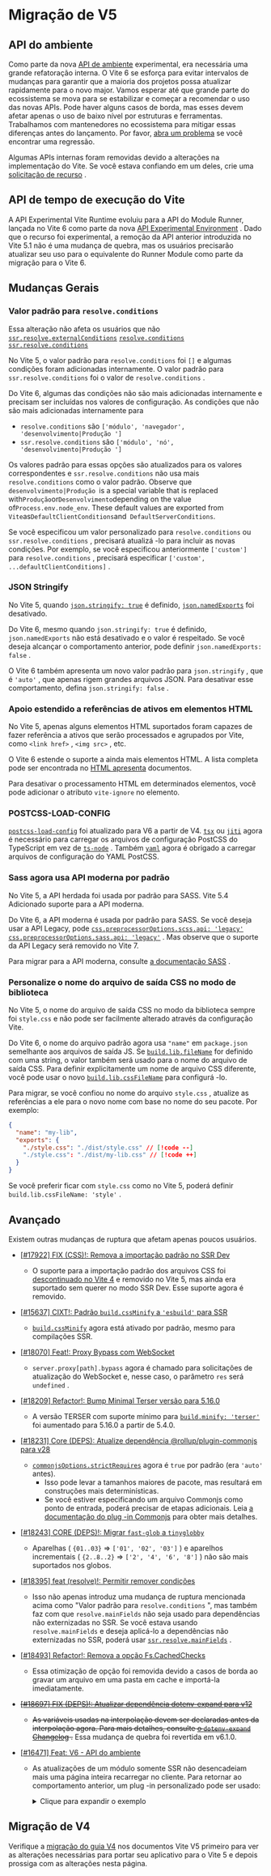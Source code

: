 # Migração de V5

## API do ambiente

Como parte da nova [API de ambiente](/pt/guide/api-environment.md) experimental, era necessária uma grande refatoração interna. O Vite 6 se esforça para evitar intervalos de mudanças para garantir que a maioria dos projetos possa atualizar rapidamente para o novo major. Vamos esperar até que grande parte do ecossistema se mova para se estabilizar e começar a recomendar o uso das novas APIs. Pode haver alguns casos de borda, mas esses devem afetar apenas o uso de baixo nível por estruturas e ferramentas. Trabalhamos com mantenedores no ecossistema para mitigar essas diferenças antes do lançamento. Por favor, [abra um problema](https://github.com/vitejs/vite/issues/new?assignees=&labels=pending+triage&projects=&template=bug_report.yml) se você encontrar uma regressão.

Algumas APIs internas foram removidas devido a alterações na implementação do Vite. Se você estava confiando em um deles, crie uma [solicitação de recurso](https://github.com/vitejs/vite/issues/new?assignees=&labels=enhancement%3A+pending+triage&projects=&template=feature_request.yml) .

## API de tempo de execução do Vite

A API Experimental Vite Runtime evoluiu para a API do Module Runner, lançada no Vite 6 como parte da nova [API Experimental Environment](/pt/guide/api-environment) . Dado que o recurso foi experimental, a remoção da API anterior introduzida no Vite 5.1 não é uma mudança de quebra, mas os usuários precisarão atualizar seu uso para o equivalente do Runner Module como parte da migração para o Vite 6.

## Mudanças Gerais

### Valor padrão para `resolve.conditions`

Essa alteração não afeta os usuários que não [`ssr.resolve.externalConditions`](/pt/config/ssr-options#ssr-resolve-externalconditions) [`resolve.conditions`](/pt/config/shared-options#resolve-conditions) [`ssr.resolve.conditions`](/pt/config/ssr-options#ssr-resolve-conditions)

No Vite 5, o valor padrão para `resolve.conditions` foi `[]` e algumas condições foram adicionadas internamente. O valor padrão para `ssr.resolve.conditions` foi o valor de `resolve.conditions` .

Do Vite 6, algumas das condições não são mais adicionadas internamente e precisam ser incluídas nos valores de configuração.
As condições que não são mais adicionadas internamente para

- `resolve.conditions` são `['módulo', 'navegador', 'desenvolvimento|Produção '] `
- `ssr.resolve.conditions` são `['módulo', 'nó', 'desenvolvimento|Produção '] `

Os valores padrão para essas opções são atualizados para os valores correspondentes e `ssr.resolve.conditions` não usa mais `resolve.conditions` como o valor padrão. Observe que `desenvolvimento|Produção `is a special variable that is replaced with`Produção`or`Desenvolvimento`depending on the value of`Process.env.node_env`. These default values are exported from `Vite`as`DefaultClientConditions`and` DefaultServerConditions`.

Se você especificou um valor personalizado para `resolve.conditions` ou `ssr.resolve.conditions` , precisará atualizá -lo para incluir as novas condições.
Por exemplo, se você especificou anteriormente `['custom']` para `resolve.conditions` , precisará especificar `['custom', ...defaultClientConditions]` .

### JSON Stringify

No Vite 5, quando [`json.stringify: true`](/pt/config/shared-options#json-stringify) é definido, [`json.namedExports`](/pt/config/shared-options#json-namedexports) foi desativado.

Do Vite 6, mesmo quando `json.stringify: true` é definido, `json.namedExports` não está desativado e o valor é respeitado. Se você deseja alcançar o comportamento anterior, pode definir `json.namedExports: false` .

O Vite 6 também apresenta um novo valor padrão para `json.stringify` , que é `'auto'` , que apenas rigem grandes arquivos JSON. Para desativar esse comportamento, defina `json.stringify: false` .

### Apoio estendido a referências de ativos em elementos HTML

No Vite 5, apenas alguns elementos HTML suportados foram capazes de fazer referência a ativos que serão processados e agrupados por Vite, como `<link href>` , `<img src>` , etc.

O Vite 6 estende o suporte a ainda mais elementos HTML. A lista completa pode ser encontrada no [HTML apresenta](/pt/guide/features.html#html) documentos.

Para desativar o processamento HTML em determinados elementos, você pode adicionar o atributo `vite-ignore` no elemento.

### POSTCSS-LOAD-CONFIG

[`postcss-load-config`](https://npmjs.com/package/postcss-load-config) foi atualizado para V6 a partir de V4. [`tsx`](https://www.npmjs.com/package/tsx) ou [`jiti`](https://www.npmjs.com/package/jiti) agora é necessário para carregar os arquivos de configuração PostCSS do TypeScript em vez de [`ts-node`](https://www.npmjs.com/package/ts-node) . Também [`yaml`](https://www.npmjs.com/package/yaml) agora é obrigado a carregar arquivos de configuração do YAML PostCSS.

### Sass agora usa API moderna por padrão

No Vite 5, a API herdada foi usada por padrão para SASS. Vite 5.4 Adicionado suporte para a API moderna.

Do Vite 6, a API moderna é usada por padrão para SASS. Se você deseja usar a API Legacy, pode [`css.preprocessorOptions.scss.api: 'legacy'` `css.preprocessorOptions.sass.api: 'legacy'`](/pt/config/shared-options#css-preprocessoroptions) . Mas observe que o suporte da API Legacy será removido no Vite 7.

Para migrar para a API moderna, consulte [a documentação SASS](https://sass-lang.com/documentation/breaking-changes/legacy-js-api/) .

### Personalize o nome do arquivo de saída CSS no modo de biblioteca

No Vite 5, o nome do arquivo de saída CSS no modo da biblioteca sempre foi `style.css` e não pode ser facilmente alterado através da configuração Vite.

Do Vite 6, o nome do arquivo padrão agora usa `"name"` em `package.json` semelhante aos arquivos de saída JS. Se [`build.lib.fileName`](/pt/config/build-options.md#build-lib) for definido com uma string, o valor também será usado para o nome do arquivo de saída CSS. Para definir explicitamente um nome de arquivo CSS diferente, você pode usar o novo [`build.lib.cssFileName`](/pt/config/build-options.md#build-lib) para configurá -lo.

Para migrar, se você confiou no nome do arquivo `style.css` , atualize as referências a ele para o novo nome com base no nome do seu pacote. Por exemplo:

```json [package.json]
{
  "name": "my-lib",
  "exports": {
    "./style.css": "./dist/style.css" // [!code --]
    "./style.css": "./dist/my-lib.css" // [!code ++]
  }
}
```

Se você preferir ficar com `style.css` como no Vite 5, poderá definir `build.lib.cssFileName: 'style'` .

## Avançado

Existem outras mudanças de ruptura que afetam apenas poucos usuários.

- [[#17922] FIX (CSS)!: Remova a importação padrão no SSR Dev](https://github.com/vitejs/vite/pull/17922)
  - O suporte para a importação padrão dos arquivos CSS foi [descontinuado no Vite 4](https://v4.vite.dev/guide/migration.html#importing-css-as-a-string) e removido no Vite 5, mas ainda era suportado sem querer no modo SSR Dev. Esse suporte agora é removido.
- [[#15637] CIXT!: Padrão `build.cssMinify` a `'esbuild'` para SSR](https://github.com/vitejs/vite/pull/15637)
  - [`build.cssMinify`](/pt/config/build-options#build-cssminify) agora está ativado por padrão, mesmo para compilações SSR.
- [[#18070] Feat!: Proxy Bypass com WebSocket](https://github.com/vitejs/vite/pull/18070)
  - `server.proxy[path].bypass` agora é chamado para solicitações de atualização do WebSocket e, nesse caso, o parâmetro `res` será `undefined` .
- [[#18209] Refactor!: Bump Minimal Terser versão para 5.16.0](https://github.com/vitejs/vite/pull/18209)
  - A versão TERSER com suporte mínimo para [`build.minify: 'terser'`](/pt/config/build-options#build-minify) foi aumentado para 5.16.0 a partir de 5.4.0.
- [[#18231] Core (DEPS): Atualize dependência @rollup/plugin-commonjs para v28](https://github.com/vitejs/vite/pull/18231)
  - [`commonjsOptions.strictRequires`](https://github.com/rollup/plugins/blob/master/packages/commonjs/README.md#strictrequires) agora é `true` por padrão (era `'auto'` antes).
    - Isso pode levar a tamanhos maiores de pacote, mas resultará em construções mais determinísticas.
    - Se você estiver especificando um arquivo Commonjs como ponto de entrada, poderá precisar de etapas adicionais. Leia [a documentação do plug -in Commonjs](https://github.com/rollup/plugins/blob/master/packages/commonjs/README.md#using-commonjs-files-as-entry-points) para obter mais detalhes.
- [[#18243] CORE (DEPS)!: Migrar `fast-glob` a `tinyglobby`](https://github.com/vitejs/vite/pull/18243)
  - Aparelhas ( `{01..03}` ⇒ `['01', '02', '03']` ) e aparelhos incrementais ( `{2..8..2}` ⇒ `['2', '4', '6', '8']` ) não são mais suportados nos globos.
- [[#18395] feat (resolve)!: Permitir remover condições](https://github.com/vitejs/vite/pull/18395)
  - Isso não apenas introduz uma mudança de ruptura mencionada acima como "Valor padrão para `resolve.conditions` ", mas também faz com que `resolve.mainFields` não seja usado para dependências não externizadas no SSR. Se você estava usando `resolve.mainFields` e deseja aplicá-lo a dependências não externizadas no SSR, poderá usar [`ssr.resolve.mainFields`](/pt/config/ssr-options#ssr-resolve-mainfields) .
- [[#18493] Refactor!: Remova a opção Fs.CachedChecks](https://github.com/vitejs/vite/pull/18493)
  - Essa otimização de opção foi removida devido a casos de borda ao gravar um arquivo em uma pasta em cache e importá-la imediatamente.
- ~~[[#18697] FIX (DEPS)!: Atualizar dependência dotenv-expand para v12](https://github.com/vitejs/vite/pull/18697)~~
  - ~~As variáveis usadas na interpolação devem ser declaradas antes da interpolação agora. Para mais detalhes, consulte [o `dotenv-expand` Changelog](https://github.com/motdotla/dotenv-expand/blob/v12.0.1/CHANGELOG.md#1200-2024-11-16) .~~ Essa mudança de quebra foi revertida em v6.1.0.
- [[#16471] Feat: V6 - API do ambiente](https://github.com/vitejs/vite/pull/16471)

  - As atualizações de um módulo somente SSR não desencadeiam mais uma página inteira recarregar no cliente. Para retornar ao comportamento anterior, um plug -in personalizado pode ser usado:
    <details>
    <summary>Clique para expandir o exemplo</summary>

    ```ts twoslash
    import type { Plugin, EnvironmentModuleNode } from 'vite'

    function hmrReload(): Plugin {
      return {
        name: 'hmr-reload',
        enforce: 'post',
        hotUpdate: {
          order: 'post',
          handler({ modules, server, timestamp }) {
            if (this.environment.name !== 'ssr') return

            let hasSsrOnlyModules = false

            const invalidatedModules = new Set<EnvironmentModuleNode>()
            for (const mod of modules) {
              if (mod.id == null) continue
              const clientModule =
                server.environments.client.moduleGraph.getModuleById(mod.id)
              if (clientModule != null) continue

              this.environment.moduleGraph.invalidateModule(
                mod,
                invalidatedModules,
                timestamp,
                true,
              )
              hasSsrOnlyModules = true
            }

            if (hasSsrOnlyModules) {
              server.ws.send({ type: 'full-reload' })
              return []
            }
          },
        },
      }
    }
    ```

    </details>

## Migração de V4

Verifique a [migração do guia V4](https://v5.vite.dev/guide/migration.html) nos documentos Vite V5 primeiro para ver as alterações necessárias para portar seu aplicativo para o Vite 5 e depois prossiga com as alterações nesta página.
